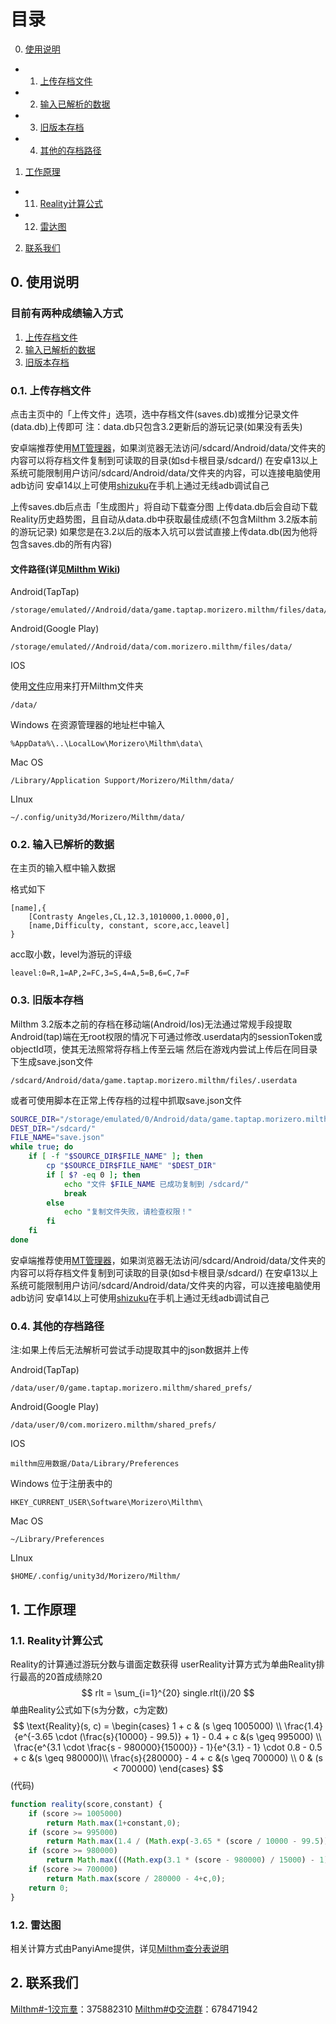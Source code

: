 # 目录

0. [使用说明](#0-使用说明)
- 01. [上传存档文件](#01-上传存档文件)
- 02. [输入已解析的数据](#02-输入已解析的数据)
- 03. [旧版本存档](#03-旧版本存档)
- 04. [其他的存档路径](#04-其他的存档路径)

1. [工作原理](#1-工作原理)
- 11. [Reality计算公式](#11-Reality计算公式)
- 12. [雷达图](#12-雷达图)

2. [联系我们](#2-联系我们)

## 0. 使用说明

### 目前有两种成绩输入方式

1. [上传存档文件](#01-上传存档文件)
2. [输入已解析的数据](#02-输入已解析的数据)
3. [旧版本存档](#03-旧版本存档)
### 0.1. 上传存档文件

点击主页中的「上传文件」选项，选中存档文件(saves.db)或推分记录文件(data.db)上传即可
注：data.db只包含3.2更新后的游玩记录(如果没有丢失)

安卓端推荐使用[MT管理器](https://mt2.cn/)，如果浏览器无法访问/sdcard/Android/data/文件夹的内容可以将存档文件复制到可读取的目录(如sd卡根目录/sdcard/)
在安卓13以上系统可能限制用户访问/sdcard/Android/data/文件夹的内容，可以连接电脑使用adb访问
安卓14以上可使用[shizuku](https://shizuku.rikka.app/zh-hans/)在手机上通过无线adb调试自己

上传saves.db后点击「生成图片」将自动下载查分图
上传data.db后会自动下载Reality历史趋势图，且自动从data.db中获取最佳成绩(不包含Milthm 3.2版本前的游玩记录)
如果您是在3.2以后的版本入坑可以尝试直接上传data.db(因为他将包含saves.db的所有内容)
#### 文件路径(详见[Milthm Wiki](https://milthm.fandom.com/wiki/Data_File))

Android(TapTap)

```text
/storage/emulated//Android/data/game.taptap.morizero.milthm/files/data/
```

Android(Google Play)

```text
/storage/emulated//Android/data/com.morizero.milthm/files/data/
```

IOS

使用[文件](https://support.apple.com/zh-cn/102570)应用来打开Milthm文件夹

```text
/data/
```

Windows
在资源管理器的地址栏中输入

```text
%AppData%\..\LocalLow\Morizero\Milthm\data\
```

Mac OS

```text
/Library/Application Support/Morizero/Milthm/data/
```

LInux

```text
~/.config/unity3d/Morizero/Milthm/data/
```

### 0.2. 输入已解析的数据
在主页的输入框中输入数据

格式如下
```text
[name],{
    [Contrasty Angeles,CL,12.3,1010000,1.0000,0],
    [name,Difficulty, constant, score,acc,leavel]
}
```

acc取小数，level为游玩的评级
```text
leavel:0=R,1=AP,2=FC,3=S,4=A,5=B,6=C,7=F
```
### 0.3. 旧版本存档

Milthm 3.2版本之前的存档在移动端(Android/Ios)无法通过常规手段提取
Android(tap)端在无root权限的情况下可通过修改.userdata内的sessionToken或objectId项，使其无法照常将存档上传至云端
然后在游戏内尝试上传后在同目录下生成save.json文件
```text
/sdcard/Android/data/game.taptap.morizero.milthm/files/.userdata
```
或者可使用脚本在正常上传存档的过程中抓取save.json文件
```sh
SOURCE_DIR="/storage/emulated/0/Android/data/game.taptap.morizero.milthm/files/"
DEST_DIR="/sdcard/"
FILE_NAME="save.json"
while true; do
    if [ -f "$SOURCE_DIR$FILE_NAME" ]; then
        cp "$SOURCE_DIR$FILE_NAME" "$DEST_DIR"
        if [ $? -eq 0 ]; then
            echo "文件 $FILE_NAME 已成功复制到 /sdcard/"
            break
        else
            echo "复制文件失败，请检查权限！"
        fi
    fi
done
```

安卓端推荐使用[MT管理器](https://mt2.cn/)，如果浏览器无法访问/sdcard/Android/data/文件夹的内容可以将存档文件复制到可读取的目录(如sd卡根目录/sdcard/)
在安卓13以上系统可能限制用户访问/sdcard/Android/data/文件夹的内容，可以连接电脑使用adb访问
安卓14以上可使用[shizuku](https://shizuku.rikka.app/zh-hans/)在手机上通过无线adb调试自己

### 0.4. 其他的存档路径
注:如果上传后无法解析可尝试手动提取其中的json数据并上传

Android(TapTap)

```text
/data/user/0/game.taptap.morizero.milthm/shared_prefs/
```

Android(Google Play)

```text
/data/user/0/com.morizero.milthm/shared_prefs/
```

IOS

```text
milthm应用数据/Data/Library/Preferences
```

Windows
位于注册表中的

```text
HKEY_CURRENT_USER\Software\Morizero\Milthm\
```

Mac OS

```text
~/Library/Preferences
```

LInux

```text
$HOME/.config/unity3d/Morizero/Milthm/
```


## 1. 工作原理

### 1.1. Reality计算公式

Reality的计算通过游玩分数与谱面定数获得
userReality计算方式为单曲Reality排行最高的20首成绩除20
$$
rlt = \sum_{i=1}^{20} single.rlt(i)/20
$$
单曲Reality公式如下(s为分数，c为定数)
$$
\text{Reality}(s, c) =
\begin{cases} 
1 + c & (s \geq 1005000) \\
\frac{1.4}{e^{-3.65 \cdot (\frac{s}{10000} - 99.5)} + 1} - 0.4 + c &(s \geq 995000) \\
\frac{e^{3.1 \cdot \frac{s - 980000}{15000}} - 1}{e^{3.1} - 1} \cdot 0.8 - 0.5 + c &(s \geq 980000)\\
\frac{s}{280000} - 4 + c &(s \geq 700000) \\
0 & (s < 700000)
\end{cases}
$$
(代码)
```JavaScript
function reality(score,constant) {
    if (score >= 1005000)
        return Math.max(1+constant,0);
    if (score >= 995000) 
        return Math.max(1.4 / (Math.exp(-3.65 * (score / 10000 - 99.5)) + 1) - 0.4+c,0);
    if (score >= 980000) 
        return Math.max(((Math.exp(3.1 * (score - 980000) / 15000) - 1) / (Math.exp(3.1) - 1)) * 0.8 - 0.5+c,0);
    if (score >= 700000) 
        return Math.max(score / 280000 - 4+c,0);
    return 0;
}
```
### 1.2. 雷达图
相关计算方式由PanyiAme提供，详见[Milthm查分表说明](https://wwp.lanzoup.com/iZ59A2j8nbpe)


## 2. 联系我们
[Milthm#-1洨巟羣](https://qm.qq.com/q/Utb6sNDvki)：375882310
[Milthm#Φ交流群](https://qm.qq.com/q/fIErsKKz3a)：678471942

